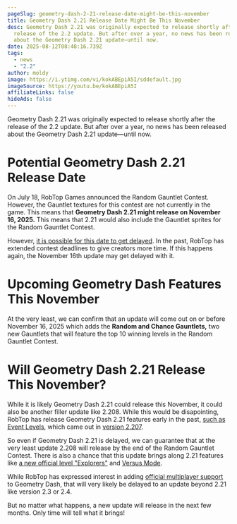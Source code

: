 ```yaml
---
pageSlug: geometry-dash-2-21-release-date-might-be-this-november
title: Geometry Dash 2.21 Release Date Might Be This November
desc: Geometry Dash 2.21 was originally expected to release shortly after the
  release of the 2.2 update. But after over a year, no news has been released
  about the Geometry Dash 2.21 update—until now.
date: 2025-08-12T08:48:16.739Z
tags:
  - news
  - "2.2"
author: moldy
image: https://i.ytimg.com/vi/kokABEpiA5I/sddefault.jpg
imageSource: https://youtu.be/kokABEpiA5I
affiliateLinks: false
hideAds: false
---
```

Geometry Dash 2.21 was originally expected to release shortly after the release of the 2.2 update. But after over a year, no news has been released about the Geometry Dash 2.21 update—until now.

# Potential Geometry Dash 2.21 Release Date

On July 18, RobTop Games announced the Random Gauntlet Contest. However, the Gauntlet textures for this contest are not currently in the game. This means that **Geometry Dash 2.21 might release on November 16, 2025.** This means that 2.21 would also include the Gauntlet sprites for the Random Gauntlet Contest.

However, [it is possible for this date to get delayed](/posts/geometry-dash-2-21-release-date-everything-you-need-to-know/). In the past, RobTop has extended contest deadlines to give creators more time. If this happens again, the November 16th update may get delayed with it.

# Upcoming Geometry Dash Features This November

At the very least, we can confirm that an update will come out on or before November 16, 2025 which adds the **Random and Chance Gauntlets,** two new Gauntlets that will feature the top 10 winning levels in the Random Gauntlet Contest.

# Will Geometry Dash 2.21 Release This November?

While it is likely Geometry Dash 2.21 could release this November, it could also be another filler update like 2.208. While this would be disapointing, RobTop has release Geometry Dash 2.21 features early in the past, [such as Event Levels](/posts/all-geometry-dash-event-levels/), which came out in [version 2.207](/posts/geometry-dash-2-207-released-on-steam/).

So even if Geometry Dash 2.21 is delayed, we can guarantee that at the very least update 2.208 will release by the end of the Random Gauntlet Contest. There is also a chance that this update brings along 2.21 features like [a new official level "Explorers"](/posts/geometry-dash-new-sneak-peek-analysis/) and [Versus Mode](/posts/robtop-cancels-geometry-dash-2-2-versus-mode-after-6-years-of-development/).

While RobTop has expressed interest in adding [official multiplayer support](/posts/geometry-dash-multiplayer-how-to-download-and-install/) to Geometry Dash, that will very likely be delayed to an update beyond 2.21 like version 2.3 or 2.4.

But no matter what happens, a new update will release in the next few months. Only time will tell what it brings!